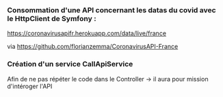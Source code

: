 ### Consommation d'une API concernant les datas du covid avec le HttpClient de Symfony :
https://coronavirusapifr.herokuapp.com/data/live/france

via https://github.com/florianzemma/CoronavirusAPI-France

### Création d'un service CallApiService
Afin de ne pas répéter le code dans le Controller -> il aura pour mission d'intéroger l'API
